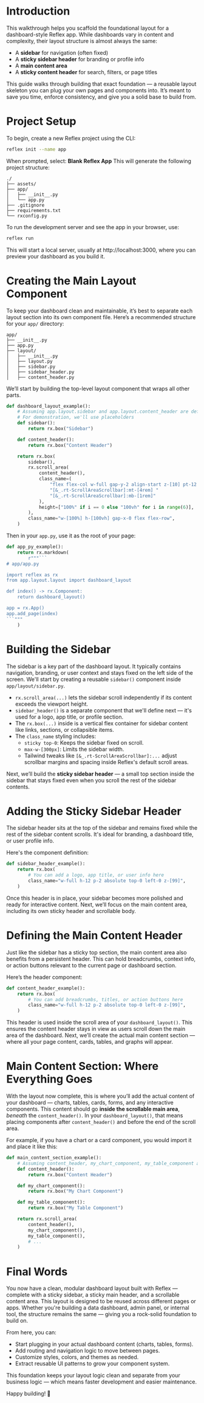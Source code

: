 

# Introduction
This walkthrough helps you scaffold the foundational layout for a dashboard-style Reflex app. While dashboards vary in content and complexity, their layout structure is almost always the same:

- A **sidebar** for navigation (often fixed)
- A **sticky sidebar header** for branding or profile info
- A **main content area**
- A **sticky content header** for search, filters, or page titles

This guide walks through building that exact foundation — a reusable layout skeleton you can plug your own pages and components into. It’s meant to save you time, enforce consistency, and give you a solid base to build from.

# Project Setup

To begin, create a new Reflex project using the CLI:

```bash
reflex init --name app
```

When prompted, select: **Blank Reflex App**
This will generate the following project structure:

```text
./
├── assets/
├── app/
│   ├── __init__.py
│   └── app.py
├── .gitignore
├── requirements.txt
└── rxconfig.py
```

To run the development server and see the app in your browser, use:
```bash
reflex run
```

This will start a local server, usually at http://localhost:3000, where you can preview your dashboard as you build it.

# Creating the Main Layout Component

To keep your dashboard clean and maintainable, it’s best to separate each layout section into its own component file.
Here’s a recommended structure for your `app/` directory:

```text
app/
├── __init__.py
├── app.py
├── layout/
│   ├── __init__.py
│   ├── layout.py
│   ├── sidebar.py
│   ├── sidebar_header.py
│   ├── content_header.py

```

We’ll start by building the top-level layout component that wraps all other parts.


```python
def dashboard_layout_example():
    # Assuming app.layout.sidebar and app.layout.content_header are defined elsewhere
    # For demonstration, we'll use placeholders
    def sidebar():
        return rx.box("Sidebar")

    def content_header():
        return rx.box("Content Header")

    return rx.box(
        sidebar(),
        rx.scroll_area(
            content_header(),
            class_name=(
                "flex flex-col w-full gap-y-2 align-start z-[10] pt-12 "
                "[&_.rt-ScrollAreaScrollbar]:mt-[4rem] "
                "[&_.rt-ScrollAreaScrollbar]:mb-[1rem]"
            ),
            height=["100%" if i == 0 else "100vh" for i in range(6)],
        ),
        class_name="w-[100%] h-[100vh] gap-x-0 flex flex-row",
    )
```


Then in your `app.py`, use it as the root of your page:


```python
def app_py_example():
    return rx.markdown(
        r"""```
# app/app.py

import reflex as rx
from app.layout.layout import dashboard_layout

def index() -> rx.Component:
    return dashboard_layout()

app = rx.App()
app.add_page(index)
```"""
    )
```


# Building the Sidebar

The sidebar is a key part of the dashboard layout. It typically contains navigation, branding, or user context and stays fixed on the left side of the screen. We'll start by creating a reusable `sidebar()` component inside `app/layout/sidebar.py`.



- `rx.scroll_area(...)` lets the sidebar scroll independently if its content exceeds the viewport height.
- `sidebar_header()` is a separate component that we'll define next — it's used for a logo, app title, or profile section.
- The `rx.box(...)` inside is a vertical flex container for sidebar content like links, sections, or collapsible items.
- The `class_name` styling includes:
  - `sticky top-0`: Keeps the sidebar fixed on scroll.
  - `max-w-[300px]`: Limits the sidebar width.
  - Tailwind tweaks like `[&_.rt-ScrollAreaScrollbar]:...` adjust scrollbar margins and spacing inside Reflex's default scroll areas.

Next, we’ll build the **sticky sidebar header** — a small top section inside the sidebar that stays fixed even when you scroll the rest of the sidebar contents.

# Adding the Sticky Sidebar Header

The sidebar header sits at the top of the sidebar and remains fixed while the rest of the sidebar content scrolls. It's ideal for branding, a dashboard title, or user profile info.

Here's the component definition:


```python
def sidebar_header_example():
    return rx.box(
        # You can add a logo, app title, or user info here
        class_name="w-full h-12 p-2 absolute top-0 left-0 z-[99]",
    )
```


Once this header is in place, your sidebar becomes more polished and ready for interactive content. Next, we’ll focus on the main content area, including its own sticky header and scrollable body.


# Defining the Main Content Header

Just like the sidebar has a sticky top section, the main content area also benefits from a persistent header. This can hold breadcrumbs, context info, or action buttons relevant to the current page or dashboard section.

Here’s the header component:


```python
def content_header_example():
    return rx.box(
        # You can add breadcrumbs, titles, or action buttons here
        class_name="w-full h-12 p-2 absolute top-0 left-0 z-[99]",
    )
```


This header is used inside the scroll area of your `dashboard_layout()`. This ensures the content header stays in view as users scroll down the main area of the dashboard. Next, we’ll create the actual main content section — where all your page content, cards, tables, and graphs will appear.

# Main Content Section: Where Everything Goes

With the layout now complete, this is where you’ll add the actual content of your dashboard — charts, tables, cards, forms, and any interactive components. This content should go **inside the scrollable main area**, *beneath* the `content_header()`. In your `dashboard_layout()`, that means placing components after `content_header()` and before the end of the scroll area.

For example, if you have a chart or a card component, you would import it and place it like this:


```python
def main_content_section_example():
    # Assuming content_header, my_chart_component, my_table_component are defined elsewhere
    def content_header():
        return rx.box("Content Header")

    def my_chart_component():
        return rx.box("My Chart Component")

    def my_table_component():
        return rx.box("My Table Component")

    return rx.scroll_area(
        content_header(),
        my_chart_component(),
        my_table_component(),
        # ...
    )
```


# Final Words

You now have a clean, modular dashboard layout built with Reflex — complete with a sticky sidebar, a sticky main header, and a scrollable content area. This layout is designed to be reused across different pages or apps. Whether you're building a data dashboard, admin panel, or internal tool, the structure remains the same — giving you a rock-solid foundation to build on.

From here, you can:

- Start plugging in your actual dashboard content (charts, tables, forms).
- Add routing and navigation logic to move between pages.
- Customize styles, colors, and themes as needed.
- Extract reusable UI patterns to grow your component system.

This foundation keeps your layout logic clean and separate from your business logic — which means faster development and easier maintenance.

Happy building! 🚀
